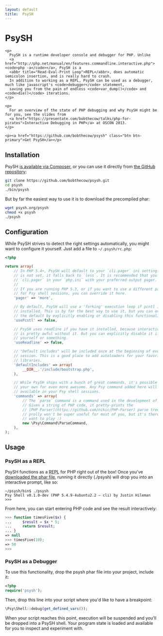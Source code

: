 ```yaml
---
layout: default
title:  PsySH
---
```

<div class="jumbotron">
  <div class="container">
    <h1>PsySH</h1>

    <p>
      PsySH is a runtime developer console and debugger for PHP. Unlike
      <a href="http://php.net/manual/en/features.commandline.interactive.php"><code>php -a</code></a>, PsySH is a
      <abbr title="Read-Eval-Print Loop">REPL</abbr>, does automatic semicolon insertion, and is really hard to crash.
      In addition to working as a REPL, PsySH can be used as a debugger, much like javascript's <code>debugger</code> statement,
      saving you from the pain of endless <code>var_dump()</code> and <code>die()</code> iterations.
    </p>

    <p>
      For an overview of the state of PHP debugging and why PsySH might be for you, see the slides from
      <a href="https://presentate.com/bobthecow/talks/php-for-pirates">Interactive Debugging in PHP</a> at OSCON 2013.
    </p>

    <p><a href="https://github.com/bobthecow/psysh" class="btn btn-primary">Get PsySH</a></p>
  </div>
</div>


## Installation

PsySH [is available via Composer](https://packagist.org/packages/psy/psysh), or you can use it directly from [the GitHub repository](https://github.com/bobthecow/psysh):

```bash
git clone https://github.com/bobthecow/psysh.git
cd psysh
./bin/psysh
```

But by far the easiest way to use it is to download the precompiled phar:

```bash
wget psysh.org/psysh
chmod +x psysh
./psysh
```



## Configuration

While PsySH strives to detect the right settings automatically, you might want to configure it yourself. Just add a file to `~/.psysh/rc.php`:

```php
<?php

return array(
    // In PHP 5.4+, PsySH will default to your `cli.pager` ini setting. If this
    // is not set, it falls back to `less`. It is recommended that you set up
    // `cli.pager` in your `php.ini` with your preferred output pager.
    //
    // If you are running PHP 5.3, or if you want to use a different pager only
    // for Psy shell sessions, you can override it here.
    'pager' => 'more',

    // By default, PsySH will use a 'forking' execution loop if pcntl is
    // installed. This is by far the best way to use it, but you can override
    // the default by explicitly enabling or disabling this functionality here.
    'usePcntl' => false,

    // PsySH uses readline if you have it installed, because interactive input
    // is pretty awful without it. But you can explicitly disable it if you hate
    // yourself or something.
    'useReadline' => false,

    // "Default includes" will be included once at the beginning of every PsySH
    // session. This is a good place to add autoloaders for your favorite
    // libraries.
    'defaultIncludes' => array(
        __DIR__.'/include/bootstrap.php',
    ),

    // While PsySH ships with a bunch of great commands, it's possible to add
    // your own for even more awesome. Any Psy command added here will be
    // available in your Psy shell sessions.
    'commands' => array(
        // The `parse` command is a command used in the development of PsySH.
        // Given a string of PHP code, it pretty-prints the
        // [PHP Parser](https://github.com/nikic/PHP-Parser) parse tree. It
        // prolly won't be super useful for most of you, but it's there if you
        // want to play :)
        new \Psy\Command\ParseCommand,
    ),
);
```


## Usage

### PsySH as a REPL

PsySH functions as a <abbr title="Read-Eval-Print Loop">REPL</abbr> for PHP right out of the box! Once you've [downloaded the phar file](#install), running it directly (./psysh) will drop you into an interactive prompt, like so:

```
~/psysh/bin$ ./psysh
Psy Shell v0.1.0-dev (PHP 5.4.9-4ubuntu2.2 — cli) by Justin Hileman
>>>
```

From here, you can start entering PHP code and see the result interactively:

```php
>>> function timesFive($x) {
...     $result = $x * 5;
...     return $result;
... }
=> null
>>> timesFive(10);
=> 50
>>>
```



### PsySH as a Debugger

To use this functionality, drop the psysh phar file into your project, include it:

```php
<?php
require('psysh');
```

Then, drop this line into your script where you'd like to have a breakpoint:

```php
\Psy\Shell::debug(get_defined_vars());
```

When your script reaches this point, execution will be suspended and you'll be dropped into a PsySH shell. Your program state is loaded and available for you to inspect and experiment with.
